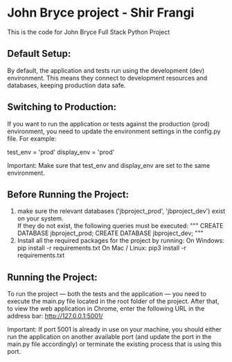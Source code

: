 # John Bryce project - Shir Frangi
This is the code for John Bryce Full Stack Python Project


## Default Setup:

By default, the application and tests run using the development (dev) environment. This means they connect to development resources and databases, keeping production data safe.


## Switching to Production:

If you want to run the application or tests against the production (prod) environment, you need to update the environment settings in the config.py file. For example:

test_env = 'prod'
display_env = 'prod'

Important:
Make sure that test_env and display_env are set to the same environment.


## Before Running the Project:

1. make sure the relevant databases ('jbproject_prod', 'jbproject_dev') exist on your system.  
If they do not exist, the following queries must be executed:
"""
CREATE DATABASE jbproject_prod;
CREATE DATABASE jbproject_dev;
"""
2. Install all the required packages for the project by running:
On Windows: pip install -r requirements.txt
On Mac / Linux: pip3 install -r requirements.txt


## Running the Project:

To run the project — both the tests and the application — you need to execute the main.py file located in the root folder of the project.
After that, to view the web application in Chrome, enter the following URL in the address bar: http://127.0.0.1:5001/

Important:
If port 5001 is already in use on your machine, you should either run the application on another available port (and update the port in the main.py file accordingly) or terminate the existing process that is using this port.